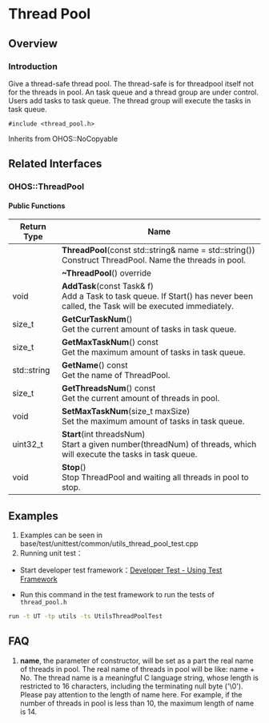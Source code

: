 # Thread Pool
## Overview


### Introduction
Give a thread-safe thread pool. The thread-safe is for threadpool itself not for the threads in pool. An task queue and a thread group are under control. Users add tasks to task queue. The thread group will execute the tasks in task queue. 


`#include <thread_pool.h>`

Inherits from OHOS::NoCopyable


## Related Interfaces
### OHOS::ThreadPool
#### Public Functions
| Return Type    | Name           |
| -------------- | -------------- |
| | **ThreadPool**(const std::string& name = std::string())<br>Construct ThreadPool. Name the threads in pool.  |
| | **~ThreadPool**() override |
| void | **AddTask**(const Task& f)<br>Add a Task to task queue. If Start() has never been called, the Task will be executed immediately.  |
| size_t | **GetCurTaskNum**()<br>Get the current amount of tasks in task queue.  |
| size_t | **GetMaxTaskNum**() const<br>Get the maximum amount of tasks in task queue.  |
| std::string | **GetName**() const<br>Get the name of ThreadPool.  |
| size_t | **GetThreadsNum**() const<br>Get the current amount of threads in pool.  |
| void | **SetMaxTaskNum**(size_t maxSize)<br>Set the maximum amount of tasks in task queue.  |
| uint32_t | **Start**(int threadsNum)<br>Start a given number(threadNum) of threads, which will execute the tasks in task queue.  |
| void | **Stop**()<br>Stop ThreadPool and waiting all threads in pool to stop.  |
## Examples
1. Examples can be seen in base/test/unittest/common/utils_thread_pool_test.cpp
2. Running unit test：

- Start developer test framework：[Developer Test - Using Test Framework](https://gitee.com/openharmony/testfwk_developer_test#using-test-framework)

- Run this command in the test framework to run the tests of `thread_pool.h`

```bash
run -t UT -tp utils -ts UtilsThreadPoolTest
```
## FAQ
1. **name**, the parameter of constructor, will be set as a part the real name of threads in pool. The real name of threads in pool will be like: name + No. The thread name is a meaningful C language string, whose length is restricted to 16 characters, including the terminating null byte ('\0'). Please pay attention to the length of name here. For example, if the number of threads in pool is less than 10, the maximum length of name is 14.